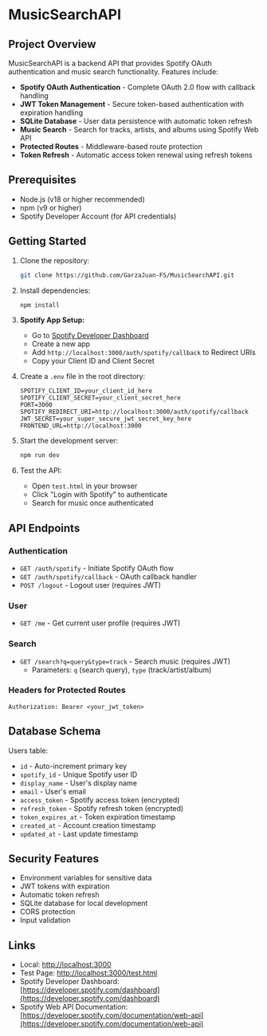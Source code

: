 # MusicSearchAPI

## Project Overview

MusicSearchAPI is a backend API that provides Spotify OAuth authentication and music search functionality. Features include:

- **Spotify OAuth Authentication** - Complete OAuth 2.0 flow with callback handling
- **JWT Token Management** - Secure token-based authentication with expiration handling
- **SQLite Database** - User data persistence with automatic token refresh
- **Music Search** - Search for tracks, artists, and albums using Spotify Web API
- **Protected Routes** - Middleware-based route protection
- **Token Refresh** - Automatic access token renewal using refresh tokens

## Prerequisites

- Node.js (v18 or higher recommended)
- npm (v9 or higher)
- Spotify Developer Account (for API credentials)

## Getting Started

1. Clone the repository:

   ```bash
   git clone https://github.com/GarzaJuan-FS/MusicSearchAPI.git
   ```

2. Install dependencies:

   ```bash
   npm install
   ```

3. **Spotify App Setup:**

   - Go to [Spotify Developer Dashboard](https://developer.spotify.com/dashboard)
   - Create a new app
   - Add `http://localhost:3000/auth/spotify/callback` to Redirect URIs
   - Copy your Client ID and Client Secret

4. Create a `.env` file in the root directory:

   ```env
   SPOTIFY_CLIENT_ID=your_client_id_here
   SPOTIFY_CLIENT_SECRET=your_client_secret_here
   PORT=3000
   SPOTIFY_REDIRECT_URI=http://localhost:3000/auth/spotify/callback
   JWT_SECRET=your_super_secure_jwt_secret_key_here
   FRONTEND_URL=http://localhost:3000
   ```

5. Start the development server:

   ```bash
   npm run dev
   ```

6. Test the API:
   - Open `test.html` in your browser
   - Click "Login with Spotify" to authenticate
   - Search for music once authenticated

## API Endpoints

### Authentication

- `GET /auth/spotify` - Initiate Spotify OAuth flow
- `GET /auth/spotify/callback` - OAuth callback handler
- `POST /logout` - Logout user (requires JWT)

### User

- `GET /me` - Get current user profile (requires JWT)

### Search

- `GET /search?q=query&type=track` - Search music (requires JWT)
  - Parameters: `q` (search query), `type` (track/artist/album)

### Headers for Protected Routes

```
Authorization: Bearer <your_jwt_token>
```

## Database Schema

Users table:

- `id` - Auto-increment primary key
- `spotify_id` - Unique Spotify user ID
- `display_name` - User's display name
- `email` - User's email
- `access_token` - Spotify access token (encrypted)
- `refresh_token` - Spotify refresh token (encrypted)
- `token_expires_at` - Token expiration timestamp
- `created_at` - Account creation timestamp
- `updated_at` - Last update timestamp

## Security Features

- Environment variables for sensitive data
- JWT tokens with expiration
- Automatic token refresh
- SQLite database for local development
- CORS protection
- Input validation

## Links

- Local: [http://localhost:3000](http://localhost:3000)
- Test Page: [http://localhost:3000/test.html](http://localhost:3000/test.html)
- Spotify Developer Dashboard: [https://developer.spotify.com/dashboard](https://developer.spotify.com/dashboard)
- Spotify Web API Documentation: [https://developer.spotify.com/documentation/web-api](https://developer.spotify.com/documentation/web-api)
